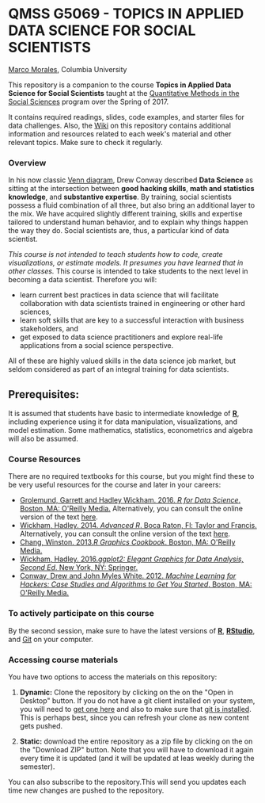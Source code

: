 

# QMSS G5069 -  TOPICS IN APPLIED DATA SCIENCE FOR SOCIAL SCIENTISTS

[Marco Morales](mailto://mam2519@columbia.edu), Columbia University

This repository is a companion to the course __Topics in Applied Data
Science for Social Scientists__ taught at the
[Quantitative Methods in the Social Sciences](http://qmss.columbia.edu/)
program over the Spring of 2017.

It contains required readings, slides, code examples, and starter files for
data challenges. Also, the [Wiki](https://github.com/marco-morales/QMSS-GR5069/wiki) on this
repository contains additional information and resources related to
each week's material and other relevant topics. Make sure to check it
regularly. 

### Overview

In his now classic [Venn diagram](http://drewconway.com/zia/2013/3/26/the-data-science-venn-diagram), Drew Conway described **Data Science** as sitting at
the intersection between **good hacking skills**, **math
  and statistics knowledge**, and **substantive expertise**. By
training, social scientists possess a fluid combination of all three,
but also bring an additional layer to the mix. We have acquired
slightly different training, skills and expertise tailored to
understand human behavior, and to explain why things happen
the way they do. Social scientists are, thus, a
particular kind of data scientist.


*This course is not intended to teach students how to code, create
  visualizations, or estimate models. It presumes you have learned
  that in other classes.* This course is intended to take students to the
  next level in becoming a data scientist. Therefore you will:
  
* learn current best practices in data science that will
  facilitate collaboration with data scientists trained in engineering
  or other hard sciences,
* learn soft skills that are key to a successful interaction with
  business stakeholders, and
* get exposed to data science practitioners and explore real-life
  applications from a social science perspective.

All of these are highly valued skills in the data science job market,
but seldom considered as part of an integral training for data
scientists.

## Prerequisites:

It is assumed that students have basic to intermediate knowledge of [**R**](https://www.r-project.org/),
including experience using it for data manipulation, visualizations,
and model estimation. Some mathematics, statistics, econometrics and
algebra will also be assumed.


### Course Resources

There are no required textbooks for this course, but you might find
these to be very useful resources for the course and later in your
careers:

* [Grolemund, Garrett and Hadley Wickham. 2016. _R for Data Science_. Boston, MA: O'Reilly Media.](http://shop.oreilly.com/product/0636920034407.do) Alternatively, you can consult the online version of the text [here](http://r4ds.had.co.nz/).
* [Wickham, Hadley. 2014. _Advanced R_. Boca Raton, Fl: Taylor and Francis.](https://www.crcpress.com/Advanced-R/Wickham/p/book/9781466586963) Alternatively, you can consult the online version of the text [here](http://adv-r.had.co.nz/).
* [Chang, Winston. 2013._R Graphics Cookbook_. Boston, MA: O'Reilly Media.](http://shop.oreilly.com/product/0636920023135.do)
* [Wickham, Hadley. 2016._ggplot2: Elegant Graphics for Data Analysis, Second Ed_. New York, NY: Springer.](http://www.springer.com/us/book/9780387981413)
* [Conway, Drew and John Myles White. 2012. _Machine Learning for Hackers: Case Studies and Algorithms to Get You Started_. Boston, MA: O'Reilly Media.](http://shop.oreilly.com/product/0636920018483.do)


### To actively participate on this course

By the second session, make sure to have the latest versions of
[__R__](https://www.r-project.org/), [__RStudio__](https://www.rstudio.com/), and
[Git](https://git-scm.com/) on your computer.


### Accessing course materials

You have two options to access the materials on this repository:

1. **Dynamic:** Clone the repository by clicking on the on the  "Open
    in Desktop" button.  If you do not have a git
    client installed on your system, you will need to
    [get one here](https://git-scm.com/download/gui) and also to make
    sure that [git is installed](https://git-scm.com/downloads).  This
    is perhaps best, since you can refresh your clone as new content gets
    pushed.
	
3. **Static:** download the entire repository as a zip file  by
    clicking on the on the  "Download ZIP" button. Note that
    you will have to download it again every time it is updated (and
    it will be updated at leas weekly during the semester). 
	
You can also subscribe to the repository.This will send you updates
each time new changes are pushed to the repository.




